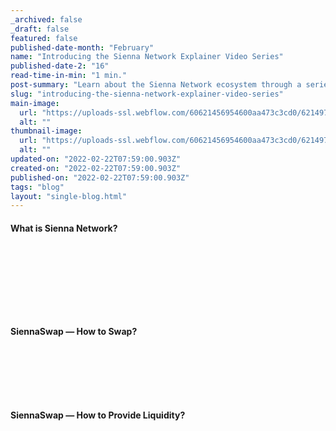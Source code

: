```yaml
---
_archived: false
_draft: false
featured: false
published-date-month: "February"
name: "Introducing the Sienna Network Explainer Video Series"
published-date-2: "16"
read-time-in-min: "1 min."
post-summary: "Learn about the Sienna Network ecosystem through a series of interactive explainer videos."
slug: "introducing-the-sienna-network-explainer-video-series"
main-image:
  url: "https://uploads-ssl.webflow.com/60621456954600aa473c3cd0/621497b7e8c19f227e694564_Explainer%20Video%20Series%20Blog.jpg"
  alt: ""
thumbnail-image:
  url: "https://uploads-ssl.webflow.com/60621456954600aa473c3cd0/621497ba431e5f25840003c5_Explainer%20Video%20Series%20Blog%20Thump.jpg"
  alt: ""
updated-on: "2022-02-22T07:59:00.903Z"
created-on: "2022-02-22T07:59:00.903Z"
published-on: "2022-02-22T07:59:00.903Z"
tags: "blog"
layout: "single-blog.html"
---
```


#### What is Sienna Network?

‍

‍

‍

‍

#### **SiennaSwap — How to Swap?**

‍

‍

‍

#### **SiennaSwap — How to Provide Liquidity?**

‍
